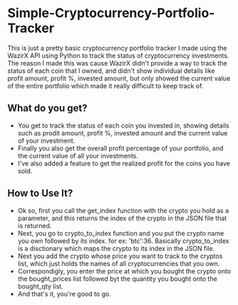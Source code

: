 # Simple-Cryptocurrency-Portfolio-Tracker
This is just a pretty basic cryptocurrency portfolio tracker I made using the WazirX API using Python to track the status of cryptocurrency investments. The reason I made this was cause WazirX didn't provide a way to track the status of each coin that I owned, and didn't show individual details like profit amount, profit %, invested amount, but only showed the current value of the entire portfolio which made it really difficult to keep track of. 

## What do you get?
- You get to track the status of each coin you invested in, showing details such as prodit amount, profit %, invested amount and the current value of your investment. 
- Finally you also get the overall profit percentage of your portfolio, and the current value of all your investments. 
- I've also added a feature to get the realized profit for the coins you have sold. 

## How to Use It?
- Ok so, first you call the get_index function with the crypto you hold as a parameter, and this returns the index of the crypto in the JSON file that is returned. 
- Next, you go to crypto_to_index function and you put the crypto name you own followed by its index. for ex: 'btc':36. Basically crypto_to_index is a disctionary which maps the crypto to its index in the JSON file. 
- Next you add the crypto whose price you want to track to the cryptos list, which just holds the names of all cryptocurrencies that you own. 
- Correspondigly, you enter the price at which you bought the crypto onto the bought_prices list followed byt the quantity you bought onto the bought_qty list. 
- And that's it, you're good to go. 
